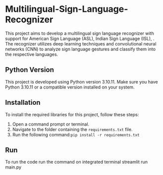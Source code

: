 # Multilingual-Sign-Language-Recognizer
This project aims to develop a multilingual sign language recognizer with support for American Sign Language (ASL), Indian Sign Language (ISL), . The recognizer utilizes deep learning techniques and convolutional neural networks (CNN) to analyze sign language gestures and classify them into the respective languages.

## Python Version

This project is developed using Python version 3.10.11. Make sure you have Python 3.10.11 or a compatible version installed on your system.

## Installation

To install the required libraries for this project, follow these steps:

1. Open a command prompt or terminal.
2. Navigate to the folder containing the `requirements.txt` file.
3. Run the following command:`pip install -r requirements.txt`

## Run 

To run the code run the command on integrated terminal
streamlit run main.py

